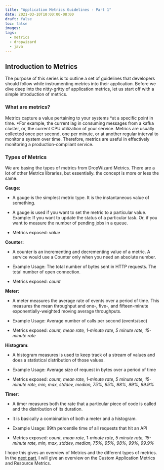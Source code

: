 ```yaml
---
title: "Application Metrics Guidelines - Part 1"
date: 2021-03-10T10:00:00-08:00
draft: false
toc: false
images:
tags:
  - metrics
  - dropwizard
  - java
---
```


## Introduction to Metrics

The purpose of this series is to outline a set of guidelines that developers should follow while instrumenting metrics into their application. Before we dive deep into the nitty-gritty of application metrics, let us start off with a simple introduction of metrics.

### **What are metrics?**

Metrics capture a value pertaining to your systems *at a specific point in time. *For example, the current lag in consuming messages from a kafka cluster, or, the current CPU utilization of your service. Metrics are usually collected once per second, one per minute, or at another regular interval to monitor a system over time. Therefore, metrics are useful in effectively monitoring a production-compliant service.

### **Types of Metrics**

We are basing the types of metrics from DropWizard Metrics. There are a lot of other Metrics libraries, but essentially. the concept is more or less the same.

**Gauge:**

* A gauge is the simplest metric type. It is the instantaneous value of something.

* A gauge is used if you want to set the metric to a particular value. Example: If you want to update the status of a particular task. Or, if you want to measure the number of pending jobs in a queue.

* Metrics exposed: *value*

**Counter:**

* A counter is an incrementing and decrementing value of a metric. A service would use a Counter only when you need an absolute number.

* Example Usage: The total number of bytes sent in HTTP requests. The total number of open connection.

* Metrics exposed: *count*

**Meter:**

* A meter measures the average rate of events over a period of time. This measures the mean throughput and one-, five-, and fifteen-minute exponentially-weighted moving average throughputs.

* Example Usage: Average number of calls per second (events/sec)

* Metrics exposed: *count, mean rate, 1-minute rate, 5 minute rate, 15-minute rate*

**Histogram:**

* A histogram measures is used to keep track of a stream of values and does a statistical distribution of those values.

* Example Usage: Average size of request in bytes over a period of time

* Metrics exposed: *count, mean rate, 1-minute rate, 5 minute rate, 15-minute rate, min, max, stddev, median, 75%, 95%, 98%, 99%, 99.9%*

**Timer:**

* A timer measures both the rate that a particular piece of code is called and the distribution of its duration.

* It is basically a combination of both a meter and a histogram.

* Example Usage: 99th percentile time of all requests that hit an API

* Metrics exposed: *count, mean rate, 1-minute rate, 5 minute rate, 15-minute rate, min, max, stddev, median, 75%, 95%, 98%, 99%, 99.9%*

I hope this gives an overview of Metrics and the different types of metrics. In the [next part](https://surya.codes/posts/2021/03/application-metrics-guidelines-part-2/), I will give an overview on the Custom Application Metrics and Resource Metrics.
